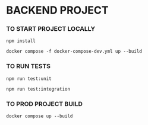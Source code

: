 # BACKEND PROJECT

### TO START PROJECT LOCALLY
`npm install`

`docker compose -f docker-compose-dev.yml up --build`

### TO RUN TESTS
`npm run test:unit`

`npm run test:integration`

### TO PROD PROJECT BUILD

`docker compose up --build`
